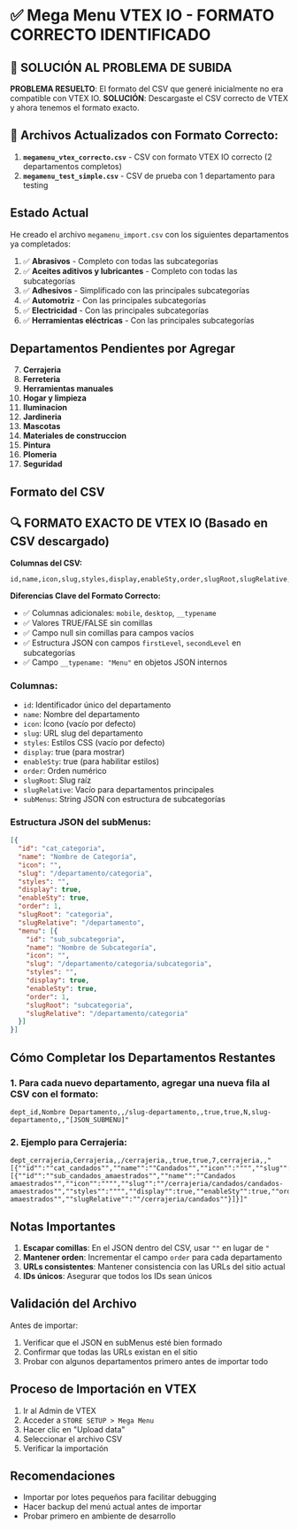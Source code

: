 # ✅ Mega Menu VTEX IO - FORMATO CORRECTO IDENTIFICADO

## 🎯 SOLUCIÓN AL PROBLEMA DE SUBIDA

**PROBLEMA RESUELTO**: El formato del CSV que generé inicialmente no era compatible con VTEX IO. 
**SOLUCIÓN**: Descargaste el CSV correcto de VTEX y ahora tenemos el formato exacto.

## 📁 Archivos Actualizados con Formato Correcto:

1. **`megamenu_vtex_correcto.csv`** - CSV con formato VTEX IO correcto (2 departamentos completos)
2. **`megamenu_test_simple.csv`** - CSV de prueba con 1 departamento para testing

## Estado Actual
He creado el archivo `megamenu_import.csv` con los siguientes departamentos ya completados:

1. ✅ **Abrasivos** - Completo con todas las subcategorías
2. ✅ **Aceites aditivos y lubricantes** - Completo con todas las subcategorías  
3. ✅ **Adhesivos** - Simplificado con las principales subcategorías
4. ✅ **Automotriz** - Con las principales subcategorías
5. ✅ **Electricidad** - Con las principales subcategorías
6. ✅ **Herramientas eléctricas** - Con las principales subcategorías

## Departamentos Pendientes por Agregar

7. **Cerrajeria**
8. **Ferreteria** 
9. **Herramientas manuales**
10. **Hogar y limpieza**
11. **Iluminacion**
12. **Jardineria**
13. **Mascotas**
14. **Materiales de construccion**
15. **Pintura**
16. **Plomeria**
17. **Seguridad**

## Formato del CSV

## 🔍 FORMATO EXACTO DE VTEX IO (Basado en CSV descargado)

**Columnas del CSV:**
```
id,name,icon,slug,styles,display,enableSty,order,slugRoot,slugRelative,subMenus,mobile,desktop,__typename
```

**Diferencias Clave del Formato Correcto:**
- ✅ Columnas adicionales: `mobile`, `desktop`, `__typename`
- ✅ Valores TRUE/FALSE sin comillas
- ✅ Campo null sin comillas para campos vacíos
- ✅ Estructura JSON con campos `firstLevel`, `secondLevel` en subcategorías
- ✅ Campo `__typename: "Menu"` en objetos JSON internos

### Columnas:
- `id`: Identificador único del departamento
- `name`: Nombre del departamento
- `icon`: Ícono (vacío por defecto)
- `slug`: URL slug del departamento
- `styles`: Estilos CSS (vacío por defecto)
- `display`: true (para mostrar)
- `enableSty`: true (para habilitar estilos)
- `order`: Orden numérico
- `slugRoot`: Slug raíz
- `slugRelative`: Vacío para departamentos principales
- `subMenus`: String JSON con estructura de subcategorías

### Estructura JSON del subMenus:
```json
[{
  "id": "cat_categoria",
  "name": "Nombre de Categoría",
  "icon": "",
  "slug": "/departamento/categoria",
  "styles": "",
  "display": true,
  "enableSty": true,
  "order": 1,
  "slugRoot": "categoria",
  "slugRelative": "/departamento",
  "menu": [{
    "id": "sub_subcategoria",
    "name": "Nombre de Subcategoría",
    "icon": "",
    "slug": "/departamento/categoria/subcategoria",
    "styles": "",
    "display": true,
    "enableSty": true,
    "order": 1,
    "slugRoot": "subcategoria",
    "slugRelative": "/departamento/categoria"
  }]
}]
```

## Cómo Completar los Departamentos Restantes

### 1. Para cada nuevo departamento, agregar una nueva fila al CSV con el formato:
```csv
dept_id,Nombre Departamento,,/slug-departamento,,true,true,N,slug-departamento,,"[JSON_SUBMENU]"
```

### 2. Ejemplo para Cerrajeria:
```csv
dept_cerrajeria,Cerrajeria,,/cerrajeria,,true,true,7,cerrajeria,,"[{""id"":""cat_candados"",""name"":""Candados"",""icon"":"""",""slug"":""/cerrajeria/candados"",""styles"":"""",""display"":true,""enableSty"":true,""order"":1,""slugRoot"":""candados"",""slugRelative"":""/cerrajeria"",""menu"":[{""id"":""sub_candados_amaestrados"",""name"":""Candados amaestrados"",""icon"":"""",""slug"":""/cerrajeria/candados/candados-amaestrados"",""styles"":"""",""display"":true,""enableSty"":true,""order"":1,""slugRoot"":""candados-amaestrados"",""slugRelative"":""/cerrajeria/candados""}]}]"
```

## Notas Importantes

1. **Escapar comillas**: En el JSON dentro del CSV, usar `""` en lugar de `"`
2. **Mantener orden**: Incrementar el campo `order` para cada departamento
3. **URLs consistentes**: Mantener consistencia con las URLs del sitio actual
4. **IDs únicos**: Asegurar que todos los IDs sean únicos

## Validación del Archivo

Antes de importar:
1. Verificar que el JSON en subMenus esté bien formado
2. Confirmar que todas las URLs existan en el sitio
3. Probar con algunos departamentos primero antes de importar todo

## Proceso de Importación en VTEX

1. Ir al Admin de VTEX
2. Acceder a `STORE SETUP > Mega Menu`
3. Hacer clic en "Upload data"
4. Seleccionar el archivo CSV
5. Verificar la importación

## Recomendaciones

- Importar por lotes pequeños para facilitar debugging
- Hacer backup del menú actual antes de importar
- Probar primero en ambiente de desarrollo